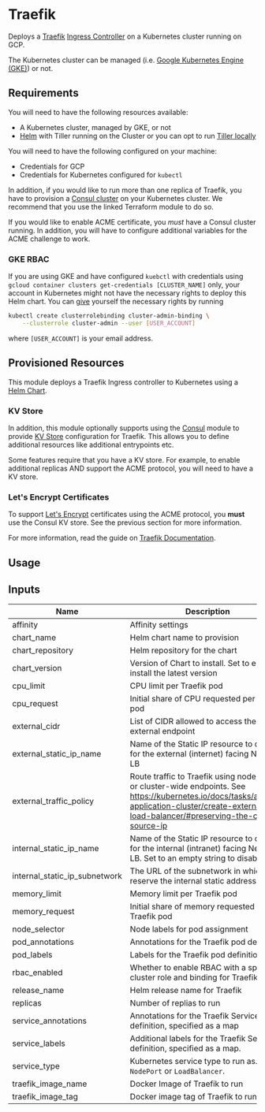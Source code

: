 # Traefik

Deploys a [Traefik](https://traefik.io/)
[Ingress Controller](https://docs.traefik.io/user-guide/kubernetes/) on a Kubernetes cluster running
on GCP.

The Kubernetes cluster can be managed
(i.e. [Google Kubernetes Engine (GKE)](https://cloud.google.com/kubernetes-engine/)) or not.

## Requirements

You will need to have the following resources available:

- A Kubernetes cluster, managed by GKE, or not
- [Helm](https://helm.sh/) with Tiller running on the Cluster or you can opt to run
    [Tiller locally](https://docs.helm.sh/using_helm/#running-tiller-locally)

You will need to have the following configured on your machine:

- Credentials for GCP
- Credentials for Kubernetes configured for `kubectl`

In addition, if you would like to run more than one replica of Traefik, you have to provision a
[Consul cluster](../consul) on your Kubernetes cluster. We recommend that you use the linked
Terraform module to do so.

If you would like to enable ACME certificate, you _must_ have a Consul cluster running. In addition,
you will have to configure additional variables for the ACME challenge to work.

### GKE RBAC

If you are using GKE and have configured `kuebctl` with credentials using
`gcloud container clusters get-credentials [CLUSTER_NAME]` only, your account in Kubernetes might
not have the necessary rights to deploy this Helm chart. You can
[give](https://cloud.google.com/kubernetes-engine/docs/how-to/role-based-access-control#prerequisites_for_using_role-based_access_control)
yourself the necessary rights by running

```bash
kubectl create clusterrolebinding cluster-admin-binding \
    --clusterrole cluster-admin --user [USER_ACCOUNT]
```

where `[USER_ACCOUNT]` is your email address.

## Provisioned Resources

This module deploys a Traefik Ingress controller to Kubernetes using a
[Helm Chart](https://github.com/helm/charts/tree/master/stable/traefik).

### KV Store

In addition, this module optionally supports using the [Consul](../consul) module to provide
[KV Store](https://docs.traefik.io/user-guide/kv-config) configuration for Traefik. This allows you
to define additional resources like additional entrypoints etc.

Some features require that you have a KV store. For example, to enable additional replicas AND
support the ACME protocol, you will need to have a KV store.

### Let's Encrypt Certificates

To support [Let's Encrypt](https://letsencrypt.org/) certificates using the ACME protocol, you
__must__ use the Consul KV store. See the previous section for more information.

For more information, read the guide on [Traefik Documentation](https://docs.traefik.io/configuration/acme/).

## Usage

## Inputs

| Name | Description | Type | Default | Required |
|------|-------------|:----:|:-----:|:-----:|
| affinity | Affinity settings | string | n/a | yes |
| chart\_name | Helm chart name to provision | string | `"stable/traefik"` | no |
| chart\_repository | Helm repository for the chart | string | `""` | no |
| chart\_version | Version of Chart to install. Set to empty to install the latest version | string | `"1.59.2"` | no |
| cpu\_limit | CPU limit per Traefik pod | string | `"100m"` | no |
| cpu\_request | Initial share of CPU requested per Traefik pod | string | `"100m"` | no |
| external\_cidr | List of CIDR allowed to access the external endpoint | list | `<list>` | no |
| external\_static\_ip\_name | Name of the Static IP resource to deploy for the external (internet) facing Network LB | string | n/a | yes |
| external\_traffic\_policy | Route traffic to Traefik using node-local or cluster-wide endpoints. See https://kubernetes.io/docs/tasks/access-application-cluster/create-external-load-balancer/#preserving-the-client-source-ip | string | `"Cluster"` | no |
| internal\_static\_ip\_name | Name of the Static IP resource to deploy for the internal (intranet) facing Network LB. Set to an empty string to disable. | string | `""` | no |
| internal\_static\_ip\_subnetwork | The URL of the subnetwork in which to reserve the internal static address | string | n/a | yes |
| memory\_limit | Memory limit per Traefik pod | string | `"30Mi"` | no |
| memory\_request | Initial share of memory requested per Traefik pod | string | `"20Mi"` | no |
| node\_selector | Node labels for pod assignment | map | `<map>` | no |
| pod\_annotations | Annotations for the Traefik pod definition | map | `<map>` | no |
| pod\_labels | Labels for the Traefik pod definition | map | `<map>` | no |
| rbac\_enabled | Whether to enable RBAC with a specific cluster role and binding for Traefik | string | `"true"` | no |
| release\_name | Helm release name for Traefik | string | `"traefik"` | no |
| replicas | Number of replias to run | string | `"1"` | no |
| service\_annotations | Annotations for the Traefik Service definition, specified as a map | map | `<map>` | no |
| service\_labels | Additional labels for the Traefik Service definition, specified as a map. | map | `<map>` | no |
| service\_type | Kubernetes service type to run as. `NodePort` or `LoadBalancer`. | string | `"LoadBalancer"` | no |
| traefik\_image\_name | Docker Image of Traefik to run | string | `"traefik"` | no |
| traefik\_image\_tag | Docker image tag of Traefik to run | string | `"1.7-alpine"` | no |

